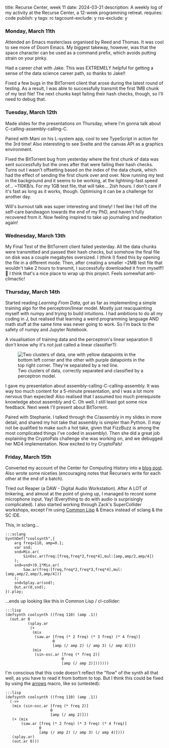 title: Recurse Center, week 11
date: 2024-03-21
description: A weekly log of my activity at the Recurse Center, a 12-week programming retreat.
requires: code
publish: y
tags: rc
tagcount-exclude: y
rss-exclude: y

### Monday, March 11th
Attended an Emacs masterclass organised by Reed and Thomas. It was cool to see more of Doom Emacs. My biggest takeway, however, was that the space character can be used as a command prefix, which avoids putting strain on your pinky.

Had a career chat with Jake. This was EXTREMELY helpful for getting a sense of the data science career path, so thanks to Jake!!

Fixed a few bugs in the BitTorrent client that arose during the latest round of testing. As a result, I was able to successfully transmit the first 1MB chunk of my test file! The next chunks kept failing their hash checks, though, so I'll need to debug that.

### Tuesday, March 12th
Made slides for the presentations on Thursday, where I'm gonna talk about C-calling-assembly-calling-C.

Paired with Mani on his L-system app, cool to see TypeScript in action for the 3rd time! Also interesting to see Svelte and the canvas API as a graphics environment.

Fixed the BitTorrent bug from yesterday where the first chunk of data was sent successfully but the ones after that were failing their hash checks. Turns out I wasn't offsetting based on the index of the data chunk, which had the effect of sending the first chunk over and over. Now running my test in the background and it seems to be working, at the lightning-fast speed of...  ~110KB/s. For my 1GB test file, that will take... 2ish hours. I don't care if it's fast as long as it works, though. Optimising it can be a challenge for another day.

Will's burnout talk was super interesting and timely! I feel like I fell off the self-care bandwagon towards the end of my PhD, and haven't fully recovered from it. Now feeling inspired to take up journaling and meditation again!

### Wednesday, March 13th
My Final Test of the BitTorrent client failed yesterday. All the data chunks were transmitted and passed their hash checks, but somehow the final file on disk was a couple megabytes oversized. I (think I) fixed this by opening the file in a different mode. Then, after creating a smaller ~2MB test file that wouldn't take 2 hours to transmit, I successfully downloaded it from myself!! 🎉 I think that's a nice place to wrap up this project. Feels somewhat anti-climactic!

### Thursday, March 14th
Started reading *Learning From Data*, got as far as implementing a simple training algo for the perceptron/linear model. Mostly just reacquainting myself with numpy and trying to build intuitions. I had ambitions to do all my coding in J, but realised that learning a weird programming language AND math stuff at the same time was never going to work. So I'm back to the safety of numpy and Jupyter Notebook.

A visualisation of training data and the perceptron's linear separation (I don't know why it's not just called a linear classifier?):

<figure>
<img src="{{ url_for('static', filename='img/recurse/perceptron.png') }}"
     alt="Two clusters of data, one with yellow datapoints in the bottom left corner and the other with purple datapoints in the top right corner. They're separated by a red line. "
     class="centered">
<figcaption>Two clusters of data, correctly separated and classified by a perceptron model.</figcaption>
</figure>

I gave my presentation about assembly-calling-C-calling-assembly. It was way too much content for a 5-minute presentation, and I was a lot more nervous than expected! Also realised that I assumed too much prerequisite knowledge about assembly and C. Oh well. I still least got some nice feedback. Next week I'll present about BitTorrent.

Paired with Stephanie. I talked through the C/assembly in my slides in more detail, and shared my hot take that assembly is simpler than Python. (I may not be qualified to make such a hot take, given that FizzBuzz is among the most complicated things I've coded in assembly). Then she did a great job explaining the CryptoPals challenge she was working on, and we debugged her MD4 implementation. Now excited to try CryptoPals!

### Friday, March 15th
Converted my account of the Center for Computing History into a [blog post](/blog/center-computing.html). Also wrote some niceties (encouraging notes that Recursers write for each other at the end of a batch).

Tried out Reaper (a DAW - Digital Audio Workstation). After A LOT of tinkering, and almost at the point of giving up, I managed to record some microphone input. Yay! (Everything to do with audio is surprisingly complicated). I also started working through Zack's SuperCollider workshops, except I'm using [Common Lisp](https://github.com/byulparan/cl-collider) & Emacs instead of sclang & the SC IDE.

This, in sclang...

	:::sclang
	SynthDef("coolsynth",{
		arg freq=110, amp=0.1;
		var snd;
		snd=Mix.ar(
			SinOsc.ar(freq:[freq,freq*2,freq*4],mul:[amp,amp/2,amp/4])
		);
		snd=snd+(0.1*Mix.ar(
			Saw.ar(freq:[freq,freq*2,freq*3,freq*4],mul:[amp,amp/2,amp/3,amp/4]))
		);
		snd=Splay.ar(snd);
		Out.ar(0,snd);
	}).play;

...ends up looking like this in Common Lisp / cl-collider:

	:::lisp
	(defsynth coolsynth ((freq 110) (amp .1))
	  (out.ar 0
			  (splay.ar
			   (+
				(mix
				 (saw.ar [freq (* 2 freq) (* 3 freq) (* 4 freq)]
						 0
						 [amp (/ amp 2) (/ amp 3) (/ amp 4)]))
				(mix
				 (sin-osc.ar [freq (* freq 2)]
							 0
							 [amp (/ amp 2)]))))))

I'm conscious that this code doesn't reflect the "flow" of the synth all that well, as you have to read it from bottom to top. But I think this could be fixed by using the [arrows](https://github.com/nightfly19/cl-arrows) macro, like so (untested):

	:::lisp
	(defsynth coolsynth ((freq 110) (amp .1))
	  (->>
	   (mix (sin-osc.ar [freq (* freq 2)]
						0
						[amp (/ amp 2)]))
	   (+ (mix
		   (saw.ar [freq (* 2 freq) (* 3 freq) (* 4 freq)]
				   0
				   [amp (/ amp 2) (/ amp 3) (/ amp 4)])))
	   (splay.ar)
	   (out.ar 0)))
